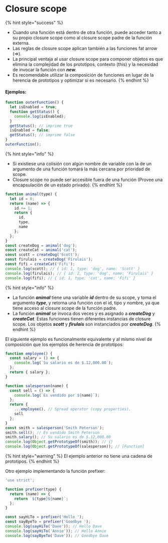 # Closure scope

{% hint style="success" %}
* Cuando una función está dentro de otra función, puede acceder tanto a su propio closure scope como al closure scope padre de la función externa.
* Las reglas de closure scope aplican también a las funciones fat arrow \(=&gt;\).
* La principal ventaja al usar closure scope para componer objetos es que elimina la complejidad de los prototipos, contexto \(this\) y la necesidad de invocar la función con _**new**_.
* Es recomendable utilizar la composición de funciones en lugar de la herencia de prototipos y optimizar si es necesario.
{% endhint %}

#### Ejemplos:

```javascript
function outerFunction() {
  let isEnabled = true;
  function getStatus() {
    console.log(isEnabled);
  }
  getStatus(); // imprime true
  isEnabled = false;
  getStatus(); // imprime false
}
outerFunction();
```

{% hint style="info" %}
* Si existiese una colisión con algún nombre de variable con la de un argumento de una función tomará la más cercana por prioridad de scope.
* Closure scope no puede ser accesible fuera de una función \(Provee una encapsulación de un estado privado\).
{% endhint %}

```javascript
function animal(type) {
  let id = 0;
  return (name) => {
    id += 1;
    return {
      id,
      type,
      name
    };
  };
}
const createDog = animal('dog');
const createCat = animal('cat');
const scott = createDog('Scott');
const firulais = createDog('Firulais');
const fifi = createCat('Fifi');
console.log(scott); // { id: 1, type: 'dog', name: 'Scott' }
console.log(firulais); // { id: 2, type: 'dog', name: 'Firulais' }
console.log(fifi); // { id: 1, type: 'cat', name: 'Fifi' }
```

{% hint style="info" %}
* La función _**animal**_ tiene una variable _**id**_ dentro de su scope, y toma el argumento _**type**_, y retorna una función con el id, tipo y nombre, ya que tiene acceso al closure scope de la función padre.
* La función _**animal**_ se invoca dos veces y es asignado a _**createDog**_ y _**createCat**_. Estas funciones tienen diferentes instancias de closure scope. Los objetos _**scott**_ y _**firulais**_ son instanciados por _**createDog**_.
{% endhint %}

El siguiente ejemplo es funcionalmente equivalente y al mismo nivel de composición que los ejemplos de herencia de prototipos:

```javascript
function employee() {
  const salary = () => {
    console.log(`Su salario es de $.12,000.00`);
  };
  return { salary };
}

function salesperson(name) {
  const sell = () => {
    console.log(`Es vendido por ${name}`);
  };
  return {
    ...employee(), // Spread operator (copy properties).
    sell
  };
}
const smith = salesperson('Smith Peterson');
smith.sell(); // Es vendido Smith Peterson
smith.salary(); // Su salario es de $.12,000.00
console.log(Object.getPrototypeOf(smith)); // {}
console.log(Object.getPrototypeOf(salesperson)); // [Function]
```

{% hint style="warning" %}
El ejemplo anterior no tiene una cadena de prototipos.
{% endhint %}

Otro ejemplo implementando la función prefixer:

```javascript
'use strict';

function prefixer(type) {
  return (name) => {
    return `${type}${name}`;
  };
}

const sayHiTo = prefixer('Hello ');
const sayByeTo = prefixer('Goodbye ');
console.log(sayHiTo('Dave')); // Hello Dave
console.log(sayHiTo('Annie')); // Hello Annie
console.log(sayByeTo('Dave')); // Goodbye Dave

```


